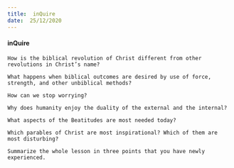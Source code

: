 ```yaml
---
title:  inQuire
date:  25/12/2020
---
```


#### inQuire

`How is the biblical revolution of Christ different from other revolutions in Christ’s name?`

`What happens when biblical outcomes are desired by use of force, strength, and other unbiblical methods?`

`How can we stop worrying?`

`Why does humanity enjoy the duality of the external and the internal?`

`What aspects of the Beatitudes are most needed today?`

`Which parables of Christ are most inspirational? Which of them are most disturbing?`

`Summarize the whole lesson in three points that you have newly experienced.`